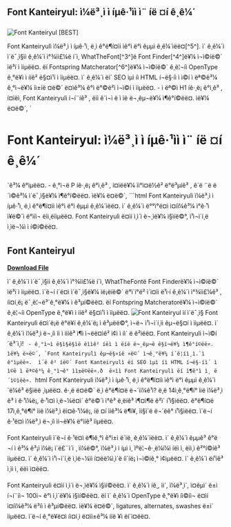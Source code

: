 ## Font Kanteiryul: ì¼ë³¸ì ì íµê·¹ìì ì¨ íë ¤í ê¸ê¼´

 
![Font Kanteiryul \[BEST\]](https://encrypted-tbn3.gstatic.com/images?q=tbn:ANd9GcRpuuLjhUKHVRue4KqeIfghgMZiyrRHX442ju8JmIJLBF3X-2gm9kM2x-g)

 Font Kanteiryulì ì¼ë³¸ì ì íµê·¹ì¸ ë¸ì ê°ë¶í¤ìì ìê°ì ë°ì êµµì ê¸ê¼´ìëë¤[^5^]. ì´ ê¸ê¼´ì ì´ë¯¸ì§ìì ê¸ê¼´ì ì°¾ìì£¼ë í´ì¸ WhatTheFont[^3^]ë Font Finder[^4^]ë¥¼ ì¬ì©íë©´ ìë³í  ì ììµëë¤. ëí Fontspring Matcherator[^6^]ë¥¼ ì¬ì©íë©´ ê¸ë¦¬íì OpenType ê¸°ë¥ì ì ííê² ë§¤ì¹í  ì ììµëë¤.  ì´ ê¸ê¼´ì ëí´ SEO ìµì íì HTML í¬ë§·íì ì ì©í ì ëª©ê³¼ ê¸°ì¬ë¥¼ ìì±íë ¤ë©´ ë¤ìê³¼ ê°ì ë°©ë²ì ì¬ì©í  ì ììµëë¤.  - ì ëª©ì H1 íê·¸ë¡ ê°ì¸ê³ , í¤ìëì¸ Font Kanteiryulì í¬í¨íê³ , ëìì ê´ì¬ì ë ì ìë ë¬¸êµ¬ë¥¼ ì¶ê°í©ëë¤. ìë¥¼ ë¤ë©´, `
# Font Kanteiryul: ì¼ë³¸ì ì íµê·¹ìì ì¨ íë ¤í ê¸ê¼´
`ê³¼ ê°ìµëë¤. - ê¸°ì¬ë P íê·¸ë¡ ê°ì¸ê³ , í¤ìëë¥¼ ìì°ì¤ë½ê² ë°ë³µíê³ , ê´ë ¨ë ë´ì©ê³¼ ì´ë¯¸ì§ë¥¼ ì¶ê°í©ëë¤. ìë¥¼ ë¤ë©´,  ```html 
Font Kanteiryulì ì¼ë³¸ì ì íµê·¹ì¸ ë¸ì ê°ë¶í¤ìì ìê°ì ë°ì êµµì ê¸ê¼´ìëë¤. ì´ ê¸ê¼´ì ë°°ì°ë¤ì ì¤íì¼ê³¼ ì°ê·¹ì ì¥ë©´ì ë°ìíì¬ ëìì¸ëììµëë¤. Font Kanteiryulì ë¤ìí ì¸ì´ì ë¬¸ìë¥¼ ì§ìíë©°, ì¹ì¬ì´í¸ë ì¸ìë¬¼ì ì í©í©ëë¤.
 
## Font Kanteiryul


[**Download File**](https://www.google.com/url?q=https%3A%2F%2Furlgoal.com%2F2tKrqn&sa=D&sntz=1&usg=AOvVaw1Hdkzorq6gumFCxLXy6nhW)

 
ì´ ê¸ê¼´ì ì´ë¯¸ì§ìì ê¸ê¼´ì ì°¾ìì£¼ë í´ì¸ WhatTheFontë Font Finderë¥¼ ì¬ì©íë©´ ìë³í  ì ììµëë¤. ì´ë¬í í´ë¤ì ì´ë¯¸ì§ë¥¼ ìë¡ëíë©´ ë°ì´í°ë² ì´ì¤ìì ë¹ì·í ê¸ê¼´ì ì°¾ìì£¼ê³ , íì¤í¸ë¡ ë¯¸ë¦¬ë³´ê¸°ë¥¼ ì ê³µí©ëë¤. ëí Fontspring Matcheratorë¥¼ ì¬ì©íë©´ ê¸ë¦¬íì OpenType ê¸°ë¥ì ì ííê² ë§¤ì¹í  ì ììµëë¤.
 ![Font Kanteiryul ìí ì´ë¯¸ì§](kanteiryul-sample.jpg) 
Font Kanteiryulì ë¤ì´ë¡ë ê°ë¥í ê¸ê¼´ë¡ ì ê³µëë©°, ì¬ë¬ ì¹ì¬ì´í¸ìì êµ¬ë§¤í  ì ììµëë¤. ì´ ê¸ê¼´ì ì¼ë³¸ì ë¬¸íì ìì ì íííê³  ì¶ì ì¬ëë¤ìê² ì¢ì ì íì´ ë  ê²ìëë¤. Font Kanteiryulì ì¬ì©í´ë³´ì¸ì!
 ```  - ê¸°ì¬ì ë§ì§ë§ìë ëììê² íëì ì ëíë ë¬¸êµ¬ë ë§í¬ë¥¼ ì¶ê°í©ëë¤. ìë¥¼ ë¤ë©´, `Font Kanteiryulì êµ¬ë§¤íë ¤ë©´ ì¬ê¸°ë¥¼ í´ë¦­íì¸ì.`ì ê°ìµëë¤.  ì´ë ê² íë©´ Font Kanteiryulì ëí SEO ìµì íì HTML í¬ë§·íì´ ì ì©ë ì ëª©ê³¼ ê¸°ì¬ê° ìì±ë©ëë¤.ð  ë¤ìì Font Kanteiryulì ëí ì¶ê°ì ì¸ ë´ì©ìëë¤.  ```html 
Font Kanteiryulì ì¼ë³¸ì ì íµê·¹ì¸ ë¸ì ê°ë¶í¤ìì ìê°ì ë°ì êµµì ê¸ê¼´ì´ë¼ê³  ë§ìëë ¸ìµëë¤. ê·¸ë ë¤ë©´ ë¸ì ê°ë¶í¤ë ë¬´ìì¼ê¹ì? ë¸ë 14ì¸ê¸°ë¶í° ììë ì¼ë³¸ì ê³ ì ê·¹ì¼ë¡, ê·¹ì¤ì ì¸ë¬¼ë¤ì´ ê°ë©´ì ì°ê³  ë¸ëíê³  ì¶¤ì¶ë ê²ì´ í¹ì§ìëë¤. ê°ë¶í¤ë 17ì¸ê¸°ë¶í° ììë ì¼ë³¸ì ëì¤ê·¹ì¼ë¡, íë ¤í ììê³¼ ë¶ì¥, ìì§ì´ë ë¬´ëê° í¹ì§ìëë¤. ì´ë¬í ê·¹ë¤ì ì¼ë³¸ì ë¬¸íì ì­ì¬ë¥¼ ë°ìíê³  ììµëë¤.
 
Font Kanteiryulì ì´ë¬í ê·¹ë¤ì ë¶ìê¸°ì ê°ì±ì ë´ìë¸ ê¸ê¼´ìëë¤. ì´ ê¸ê¼´ì êµµê³  ê°ë ¬í ì ê³¼ ê³¡ì ì¼ë¡ ì´ë£¨ì´ì ¸ ìì¼ë©°, ì¼ë³¸ì ì íµì ì¸ ìºë¦¬ê·¸ë¼í¼ì íëì ì¸ ëìì¸ì ê²°í©íê³  ììµëë¤. ì´ ê¸ê¼´ì ì¹ì¬ì´í¸ë ì¸ìë¬¼ìì í¤ëë¼ì¸ì´ë íì´íë¡ ì¬ì©íê¸° ì¢ìµëë¤. ì´ ê¸ê¼´ì ëí¹íê³  ì¸ìì ì¸ ëëì ì¤ëë¤.
 
Font Kanteiryulì ë¤ìí ì¸ì´ì ë¬¸ìë¥¼ ì§ìí©ëë¤. ì´ ê¸ê¼´ì íê¸, ìì´, ì¼ë³¸ì´, ì¤êµ­ì´ ë±ì í¬í¨íì¬ 100ì¬ ê°ì ì¸ì´ë¥¼ ì§ìí©ëë¤. ëí ì´ ê¸ê¼´ì OpenType ê¸°ë¥ì íì©íì¬ ë¤ìí ì¤íì¼ê³¼ ë³íì ì ê³µí©ëë¤. ìë¥¼ ë¤ë©´, ligatures, alternates, swashes ë±ì´ ììµëë¤. ì´ë¬í ê¸°ë¥ë¤ì íì¤í¸ì ë¤ìì±ê³¼ ííë ¥ì ëí´ì¤ëë¤.
 ``` 0f148eb4a0
